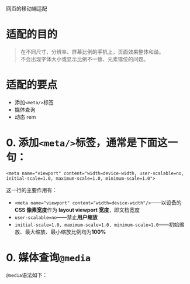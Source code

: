 网页的移动端适配

# 适配的目的
> 在不同尺寸、分辨率、屏幕比例的手机上，页面效果整体和谐。  
不会出现字体大小或显示比例不一致、元素错位的问题。

# 适配的要点
* 添加`<meta/>`标签
* 媒体查询
* 动态 rem

# 0. 添加`<meta/>`标签，通常是下面这一句：
```
<meta name="viewport" content="width=device-width, user-scalable=no, initial-scale=1.0, maximum-scale=1.0, minimum-scale=1.0">
```
这一行的主要作用有：
* `<meta name="viewport" content="width=device-width"/>`——以设备的 **CSS 像素宽度**作为 **layout viewport 宽度**，即文档宽度
* `user-scalable=no`——禁止**用户缩放**
* `initial-scale=1.0, maximum-scale=1.0, minimum-scale=1.0`——初始缩放、最大缩放、最小缩放比例均为**100%**

# 0. 媒体查询`@media`
`@media`语法如下：
```

```
